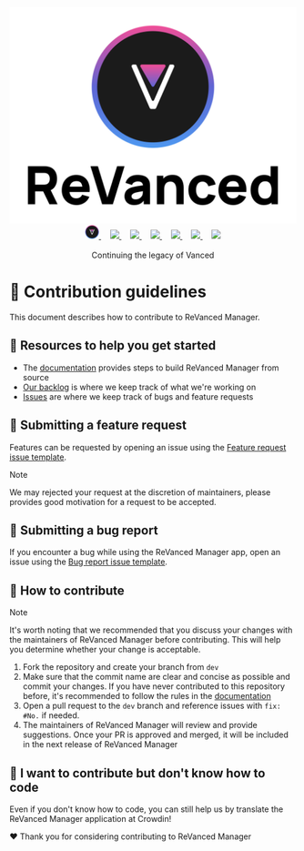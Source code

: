 <p align="center">
  <picture>
    <source
      width="256px"
      media="(prefers-color-scheme: dark)"
      srcset="assets/revanced-headline/revanced-headline-vertical-dark.svg"
    >
    <img 
      src="assets/revanced-headline/revanced-headline-vertical-light.svg"
    >
  </picture>
  <br>
  <a href="https://revanced.app/">
       <img height="24px" src="assets/revanced-logo/revanced-logo-round.svg" />
   </a>&nbsp;&nbsp;&nbsp;
   <a href="https://github.com/revanced">
       <picture>
           <source height="24px" media="(prefers-color-scheme: dark)" srcset="https://i.ibb.co/dMMmCrW/Git-Hub-Mark.png" />
           <img height="24px" src="https://i.ibb.co/9wV3HGF/Git-Hub-Mark-Light.png" />
       </picture>
   </a>&nbsp;&nbsp;&nbsp;
   <a href="http://revanced.app/discord">
       <img height="24px" src="https://user-images.githubusercontent.com/13122796/178032563-d4e084b7-244e-4358-af50-26bde6dd4996.png" />
   </a>&nbsp;&nbsp;&nbsp;
   <a href="https://reddit.com/r/revancedapp">
       <img height="24px" src="https://user-images.githubusercontent.com/13122796/178032351-9d9d5619-8ef7-470a-9eec-2744ece54553.png" />
   </a>&nbsp;&nbsp;&nbsp;
   <a href="https://t.me/app_revanced">
       <img height="24px" src="https://user-images.githubusercontent.com/13122796/178032213-faf25ab8-0bc3-4a94-a730-b524c96df124.png" />
   </a>&nbsp;&nbsp;&nbsp;
   <a href="https://x.com/revancedapp">
      <picture>
         <source media="(prefers-color-scheme: dark)" srcset="https://user-images.githubusercontent.com/93124920/270180600-7c1b38bf-889b-4d68-bd5e-b9d86f91421a.png">
         <img height="24px" src="https://user-images.githubusercontent.com/93124920/270108715-d80743fa-b330-4809-b1e6-79fbdc60d09c.png" />
      </picture>
   </a>&nbsp;&nbsp;&nbsp;
   <a href="https://www.youtube.com/@ReVanced">
       <img height="24px" src="https://user-images.githubusercontent.com/13122796/178032714-c51c7492-0666-44ac-99c2-f003a695ab50.png" />
   </a>
   <br>
   <br>
   Continuing the legacy of Vanced
</p>

# 👋 Contribution guidelines
This document describes how to contribute to ReVanced Manager.

## 📖 Resources to help you get started
* The [documentation](/docs/README.md) provides steps to build ReVanced Manager from source
* [Our backlog](https://github.com/orgs/ReVanced/projects/12) is where we keep track of what we're working on
* [Issues](https://github.com/ReVanced/revanced-manager/issues) are where we keep track of bugs and feature requests

## 🙏 Submitting a feature request
Features can be requested by opening an issue using the
[Feature request issue template](https://github.com/ReVanced/revanced-manager/issues/new).

> [!NOTE]
> We may rejected your request at the discretion of maintainers,
> please provides good motivation for a request to be accepted.

## 🐞 Submitting a bug report
If you encounter a bug while using the ReVanced Manager app, open an issue using the
[Bug report issue template](https://github.com/ReVanced/revanced-manager/issues/new).

## 📝 How to contribute
> [!NOTE]
> It's worth noting that we recommended that you discuss your changes with 
> the maintainers of ReVanced Manager before contributing. 
> This will help you determine whether your change is acceptable.

1. Fork the repository and create your branch from `dev`
2. Make sure that the commit name are clear and concise as possible and commit your changes.
   If you have never contributed to this repository before, it's recommended to follow the rules in the [documentation](/docs/README.md)
3. Open a pull request to the `dev` branch and reference issues with `fix: #No.` if needed.
4. The maintainers of ReVanced Manager will review and provide suggestions. 
   Once your PR is approved and merged, it will be included in the next release of ReVanced Manager

## 🤚 I want to contribute but don't know how to code
Even if you don't know how to code, you can still help us by
translate the ReVanced Manager application at Crowdin!

<!-- TODO: Crowdin after release!!! -->

❤️ Thank you for considering contributing to ReVanced Manager
